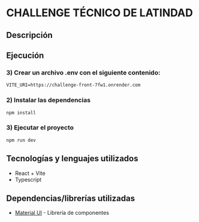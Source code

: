 # CHALLENGE TÉCNICO DE LATINDAD

## Descripción

## Ejecución
### 3) Crear un archivo .env con el siguiente contenido: 
```
VITE_URI=https://challenge-front-7fw1.onrender.com
```

### 2) Instalar las dependencias
```
npm install
```

### 3) Ejecutar el proyecto
```
npm run dev
```

## Tecnologías y lenguajes utilizados
 * React + Vite
 * Typescript

## Dependencias/librerías utilizadas
  * [Material UI](https://mui.com/) - Librería de componentes